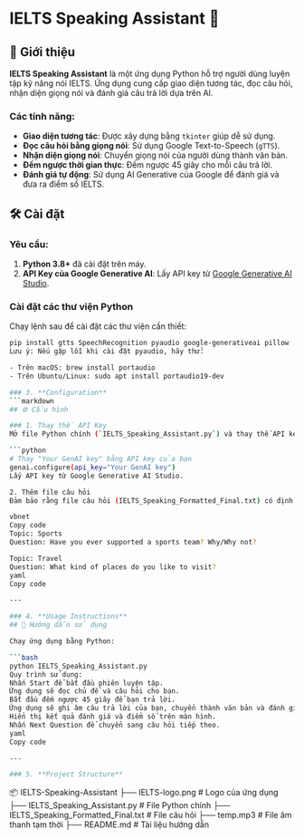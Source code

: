 # IELTS Speaking Assistant 🎤

## 📖 Giới thiệu
**IELTS Speaking Assistant** là một ứng dụng Python hỗ trợ người dùng luyện tập kỹ năng nói IELTS. Ứng dụng cung cấp giao diện tương tác, đọc câu hỏi, nhận diện giọng nói và đánh giá câu trả lời dựa trên AI.

### Các tính năng:
- **Giao diện tương tác**: Được xây dựng bằng `tkinter` giúp dễ sử dụng.
- **Đọc câu hỏi bằng giọng nói**: Sử dụng Google Text-to-Speech (`gTTS`).
- **Nhận diện giọng nói**: Chuyển giọng nói của người dùng thành văn bản.
- **Đếm ngược thời gian thực**: Đếm ngược 45 giây cho mỗi câu trả lời.
- **Đánh giá tự động**: Sử dụng AI Generative của Google để đánh giá và đưa ra điểm số IELTS.

## 🛠️ Cài đặt

### Yêu cầu:
1. **Python 3.8+** đã cài đặt trên máy.
2. **API Key của Google Generative AI**: Lấy API key từ [Google Generative AI Studio](https://aistudio.google.com/app/apikey).

### Cài đặt các thư viện Python
Chạy lệnh sau để cài đặt các thư viện cần thiết:

```bash
pip install gtts SpeechRecognition pyaudio google-generativeai pillow
Lưu ý: Nếu gặp lỗi khi cài đặt pyaudio, hãy thử:

- Trên macOS: brew install portaudio
- Trên Ubuntu/Linux: sudo apt install portaudio19-dev

### 3. **Configuration**
```markdown
## ⚙️ Cấu hình

### 1. Thay thế API Key
Mở file Python chính (`IELTS_Speaking_Assistant.py`) và thay thế API key ở **dòng 18**:

```python
# Thay "Your GenAI key" bằng API key của bạn
genai.configure(api_key="Your GenAI key")
Lấy API key từ Google Generative AI Studio.

2. Thêm file câu hỏi
Đảm bảo rằng file câu hỏi (IELTS_Speaking_Formatted_Final.txt) có định dạng như sau:

vbnet
Copy code
Topic: Sports
Question: Have you ever supported a sports team? Why/Why not?

Topic: Travel
Question: What kind of places do you like to visit?
yaml
Copy code

---

### 4. **Usage Instructions**
## 🚀 Hướng dẫn sử dụng

Chạy ứng dụng bằng Python:

```bash
python IELTS_Speaking_Assistant.py
Quy trình sử dụng:
Nhấn Start để bắt đầu phiên luyện tập.
Ứng dụng sẽ đọc chủ đề và câu hỏi cho bạn.
Bắt đầu đếm ngược 45 giây để bạn trả lời.
Ứng dụng sẽ ghi âm câu trả lời của bạn, chuyển thành văn bản và đánh giá bằng AI.
Hiển thị kết quả đánh giá và điểm số trên màn hình.
Nhấn Next Question để chuyển sang câu hỏi tiếp theo.
yaml
Copy code

---

### 5. **Project Structure**
```
📦 IELTS-Speaking-Assistant
├── IELTS-logo.png # Logo của ứng dụng
├── IELTS_Speaking_Assistant.py # File Python chính
├── IELTS_Speaking_Formatted_Final.txt # File câu hỏi
├── temp.mp3 # File âm thanh tạm thời
├── README.md # Tài liệu hướng dẫn
```
